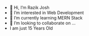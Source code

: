 - 👋 Hi, I’m Razik Josh
- 👀 I’m interested in Web Development
- 🌱 I’m currently learning MERN Stack
- 💞️ I’m looking to collaborate on ...
- I am just 15 Years Old


